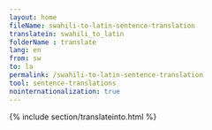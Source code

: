 ```yaml
---
layout: home
fileName: swahili-to-latin-sentence-translation
translatein: swahili_to_latin
folderName : translate
lang: en
from: sw
to: la
permalink: /swahili-to-latin-sentence-translation
tool: sentence-translations
nointernationalization: true
---
```

{% include section/translateinto.html %}
